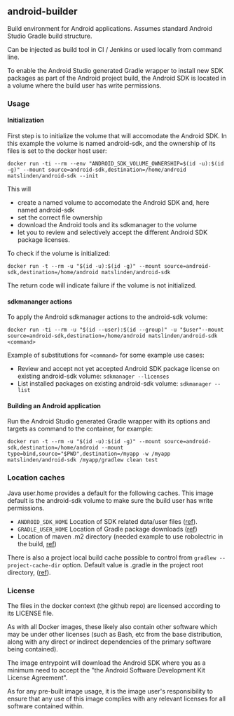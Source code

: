 ## android-builder

Build environment for Android applications. Assumes standard
Android Studio Gradle build structure.

Can be injected as build tool in CI / Jenkins or used locally from
command line.

To enable the Android Studio generated Gradle wrapper to install new
SDK packages as part of the Android project build, the Android SDK
is located in a volume where the build user has write
permissions.

### Usage

#### Initialization

First step is to initialize the volume that will accomodate the
Android SDK. In this example the volume is named android-sdk, and the
ownership of its files is set to the docker host user:

    docker run -ti --rm --env "ANDROID_SDK_VOLUME_OWNERSHIP=$(id -u):$(id -g)" --mount source=android-sdk,destination=/home/android matslinden/android-sdk --init

This will

* create a named volume to accomodate the Android SDK and, here
  named android-sdk
* set the correct file ownership
* download the Android tools and its sdkmanager to the volume
* let you to review and selectively accept the different Android SDK
  package licenses.

To check if the volume is initialized:

    docker run -t --rm -u "$(id -u):$(id -g)" --mount source=android-sdk,destination=/home/android matslinden/android-sdk

The return code will indicate failure if the volume is not
initialized.

#### sdkmananger actions

To apply the Android sdkmanager actions to the android-sdk volume:

    docker run -ti --rm -u "$(id --user):$(id --group)" -u "$user"--mount source=android-sdk,destination=/home/android matslinden/android-sdk <command>

Example of substitutions for `<command>` for some example use cases:

* Review and accept not yet accepted Android SDK package license on
  existing android-sdk volume: `sdkmanager --licenses`
* List installed packages on existing android-sdk volume: `sdkmanager
    --list`

#### Building an Android application

Run the Android Studio generated Gradle wrapper with its options and targets
as command to the container, for example:

    docker run -t --rm -u "$(id -u):$(id -g)" --mount source=android-sdk,destination=/home/android --mount type=bind,source="$PWD",destination=/myapp -w /myapp matslinden/android-sdk /myapp/gradlew clean test

### Location caches

Java user.home provides a default for the following caches. This image default is the android-sdk volume to make sure the build user has write permissions.

* `ANDROID_SDK_HOME` Location of SDK related data/user files
  ([ref](https://developer.android.com/studio/command-line/variables)).
* `GRADLE_USER_HOME` Location of Gradle package downloads ([ref](
  https://docs.gradle.org/current/userguide/command_line_interface.html#_environment_options))
* Location of maven .m2 directory (needed example to use robolectric
  in the build,
  [ref](https://github.com/robolectric/robolectric/issues/3411))

There is also a project local build cache possible to control from
`gradlew --project-cache-dir` option. Default value is .gradle in the
project root directory,
([ref](https://docs.gradle.org/current/userguide/command_line_interface.html#_environment_options)).

### License

The files in the docker context (the github repo) are licensed according to its LICENSE file.

As with all Docker images, these likely also contain other software which may be under other licenses (such as Bash, etc from the base distribution, along with any direct or indirect dependencies of the primary software being contained).

The image entrypoint will download the Android SDK where you as a minimum need to accept the "the Android Software Development Kit License Agreement".

As for any pre-built image usage, it is the image user's responsibility to ensure that any use of this image complies with any relevant licenses for all software contained within.
